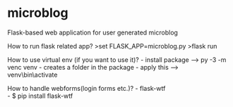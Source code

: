# microblog
Flask-based web application for user generated microblog 

How to run flask related app?
    >set FLASK_APP=microblog.py
    >flask run

How to use virtual env (if you want to use it)?
	- install package --> py -3 -m venc venv
	- creates a folder in the package
	- apply this --> venv\bin\activate

How to handle webforms(login forms etc.)?
	- flask-wtf  
	- $ pip install flask-wtf

